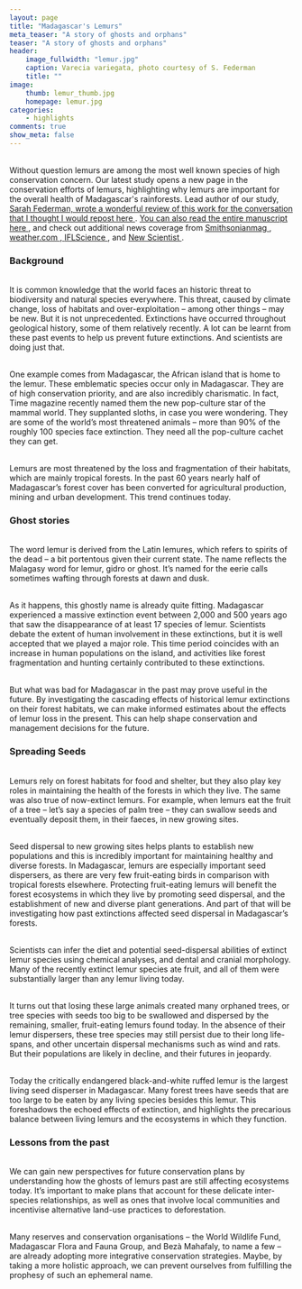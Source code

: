 ```yaml
---
layout: page
title: "Madagascar's Lemurs"
meta_teaser: "A story of ghosts and orphans"
teaser: "A story of ghosts and orphans"
header:
    image_fullwidth: "lemur.jpg"
    caption: Varecia variegata, photo courtesy of S. Federman
    title: ""
image:
    thumb: lemur_thumb.jpg
    homepage: lemur.jpg
categories:
    - highlights
comments: true
show_meta: false
---
```

 
 <br> Without question lemurs are among the most well known species of high conservation concern. Our latest study opens a new page in the conservation efforts of lemurs, highlighting why lemurs are important for the overall health of Madagascar's rainforests. Lead author of our study, <a href="http://theconversation.com/how-lessons-from-past-extinctions-can-help-save-madagascars-lemurs-59758"> <en> Sarah Federman, wrote a wonderful review of this work for the conversation that I thought I would repost here </en></a>. <a href="https://www.researchgate.net/publication/301276492_Implications_of_lemuriform_extinctions_for_the_Malagasy_flora"> <en>You can also read the entire manuscript here </en></a>, and check out additional news coverage from <a href="http://www.smithsonianmag.com/ist/?next=/science-nature/lemur-extinctions-are-harmful-madagascars-plant-life-too-180958717/"> <en> Smithsonianmag </en></a>, <a href="https://weather.com/science/environment/news/study-shows-lemur-extinctions-hurting-fruit"> <en> weather.com </en></a>,<a href="http://www.iflscience.com/plants-and-animals/if-lemurs-go-extinct-madagascars-large-seeded-plants-may-too/"> <en> IFLScience </en></a>, and <a href="https://www.newscientist.com/article/2083800-lemur-extinctions-in-madagascar-leave-behind-doomed-orphan-trees/"> <en> New Scientist </en></a>.

<h3> Background </h3>

<br> It is common knowledge that the world faces an historic threat to biodiversity and natural species everywhere. This threat, caused by climate change, loss of habitats and over-exploitation – among other things – may be new. But it is not unprecedented. Extinctions have occurred throughout geological history, some of them relatively recently. A lot can be learnt from these past events to help us prevent future extinctions. And scientists are doing just that.

<br> One example comes from Madagascar, the African island that is home to the lemur. These emblematic species occur only in Madagascar. They are of high conservation priority, and are also incredibly charismatic. In fact, Time magazine recently named them the new pop-culture star of the mammal world. They supplanted sloths, in case you were wondering. They are some of the world’s most threatened animals – more than 90% of the roughly 100 species face extinction. They need all the pop-culture cachet they can get.

<br> Lemurs are most threatened by the loss and fragmentation of their habitats, which are mainly tropical forests. In the past 60 years nearly half of Madagascar’s forest cover has been converted for agricultural production, mining and urban development. This trend continues today.

<h3> Ghost stories </h3>

<br> The word lemur is derived from the Latin lemures, which refers to spirits of the dead – a bit portentous given their current state. The name reflects the Malagasy word for lemur, gidro or ghost. It’s named for the eerie calls sometimes wafting through forests at dawn and dusk.

<br> As it happens, this ghostly name is already quite fitting. Madagascar experienced a massive extinction event between 2,000 and 500 years ago that saw the disappearance of at least 17 species of lemur. Scientists debate the extent of human involvement in these extinctions, but it is well accepted that we played a major role. This time period coincides with an increase in human populations on the island, and activities like forest fragmentation and hunting certainly contributed to these extinctions.

<br> But what was bad for Madagascar in the past may prove useful in the future. By investigating the cascading effects of historical lemur extinctions on their forest habitats, we can make informed estimates about the effects of lemur loss in the present. This can help shape conservation and management decisions for the future.

<h3> Spreading Seeds </h3>
<br>Lemurs rely on forest habitats for food and shelter, but they also play key roles in maintaining the health of the forests in which they live. The same was also true of now-extinct lemurs. For example, when lemurs eat the fruit of a tree – let’s say a species of palm tree – they can swallow seeds and eventually deposit them, in their faeces, in new growing sites.

<br>Seed dispersal to new growing sites helps plants to establish new populations and this is incredibly important for maintaining healthy and diverse forests. In Madagascar, lemurs are especially important seed dispersers, as there are very few fruit-eating birds in comparison with tropical forests elsewhere. Protecting fruit-eating lemurs will benefit the forest ecosystems in which they live by promoting seed dispersal, and the establishment of new and diverse plant generations. And part of that will be investigating how past extinctions affected seed dispersal in Madagascar’s forests.

<br>Scientists can infer the diet and potential seed-dispersal abilities of extinct lemur species using chemical analyses, and dental and cranial morphology. Many of the recently extinct lemur species ate fruit, and all of them were substantially larger than any lemur living today.

<br>It turns out that losing these large animals created many orphaned trees, or tree species with seeds too big to be swallowed and dispersed by the remaining, smaller, fruit-eating lemurs found today. In the absence of their lemur dispersers, these tree species may still persist due to their long life-spans, and other uncertain dispersal mechanisms such as wind and rats. But their populations are likely in decline, and their futures in jeopardy.

<br>Today the critically endangered black-and-white ruffed lemur is the largest living seed disperser in Madagascar. Many forest trees have seeds that are too large to be eaten by any living species besides this lemur. This foreshadows the echoed effects of extinction, and highlights the precarious balance between living lemurs and the ecosystems in which they function.

<h3> Lessons from the past </h3>

<br>We can gain new perspectives for future conservation plans by understanding how the ghosts of lemurs past are still affecting ecosystems today. It’s important to make plans that account for these delicate inter-species relationships, as well as ones that involve local communities and incentivise alternative land-use practices to deforestation.

<br> Many reserves and conservation organisations – the World Wildlife Fund, Madagascar Flora and Fauna Group, and Bezà Mahafaly, to name a few – are already adopting more integrative conservation strategies. Maybe, by taking a more holistic approach, we can prevent ourselves from fulfilling the prophesy of such an ephemeral name.
